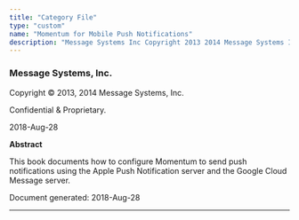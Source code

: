 ```yaml
---
title: "Category File"
type: "custom"
name: "Momentum for Mobile Push Notifications"
description: "Message Systems Inc Copyright 2013 2014 Message Systems Inc Confidential Proprietary 2018 Aug 28 Abstract This book documents how to configure Momentum to send push notifications using the Apple Push Notification server and the Google Cloud Message server Document generated 2018 Aug 28 Table of Contents Preface I Configuring Momentum..."
---
```


### Message Systems, Inc.

Copyright © 2013, 2014 Message Systems, Inc.

<a name="idp102512"></a> 

Confidential & Proprietary.

2018-Aug-28

**Abstract**

This book documents how to configure Momentum to send push notifications using the Apple Push Notification server and the Google Cloud Message server.

Document generated: 2018-Aug-28

* * *


